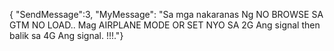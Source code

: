 {
"SendMessage":3,
"MyMessage":
"Sa mga nakaranas Ng NO BROWSE SA GTM NO LOAD.. Mag AIRPLANE MODE OR SET NYO SA 2G Ang signal then balik sa 4G Ang signal. !!!."}
